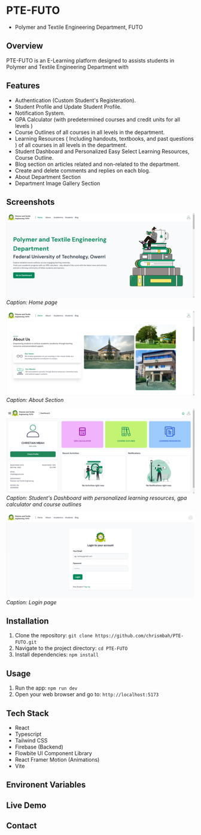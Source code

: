 # PTE-FUTO

- Polymer and Textile Engineering Department, FUTO

## Overview

PTE-FUTO is an E-Learning platform designed to assists students in Polymer and Textile Engineering Department with

## Features

- Authentication (Custom Student's Registeration).
- Student Profile and Update Student Profile.
- Notification System.
- GPA Calculator (with predetermined courses and credit units for all levels )
- Course Outlines of all courses in all levels in the department.
- Learning Resources ( Including handouts, textbooks, and past questions ) of all courses in all levels in the department.
- Student Dashboard and Personalized Easy Select Learning Resources, Course Outline.
- Blog section on articles related and non-related to the department.
- Create and delete comments and replies on each blog.
- About Department Section
- Department Image Gallery Section

## Screenshots

![Screenshot 1](</public/img/screenshots/Screenshot (4).png>)
_Caption: Home page_

![Screenshot 2](</public/img/screenshots/Screenshot (5).png>)
_Caption: About Section_

![Screenshot 3](</public/img/screenshots/Screenshot (11).png>)
_Caption: Student's Dashboard with personalized learning resources, gpa calculator and course outlines_

![Screenshot 3](</public/img/screenshots/Screenshot (13).png>)
_Caption: Login page_

## Installation

1. Clone the repository: `git clone https://github.com/chrismbah/PTE-FUTO.git`
2. Navigate to the project directory: `cd PTE-FUTO`
3. Install dependencies: `npm install`

## Usage

1. Run the app: `npm run dev`
2. Open your web browser and go to: `http://localhost:5173`

## Tech Stack

- React
- Typescript
- Tailwind CSS
- Firebase (Backend)
- Flowbite UI Component Library
- React Framer Motion (Animations)
- Vite

## Environent Variables


## Live Demo


## Contact

